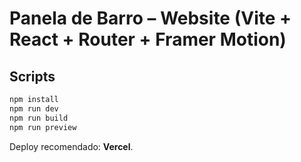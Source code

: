 # Panela de Barro – Website (Vite + React + Router + Framer Motion)

## Scripts
```bash
npm install
npm run dev
npm run build
npm run preview
```

Deploy recomendado: **Vercel**.
